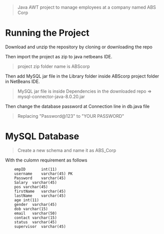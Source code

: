 > Java AWT project to manage employees at a company named ABS Corp
# Running the Project

Download and unzip the repository by cloning or downloading the repo

Then import the project as zip to java netbeans IDE. 
> project zip folder name is ABScorp

Then add MySQL jar file in the Library folder inside ABScorp project folder in NetBeans IDE.

> MySQL jar file is inside Dependencies in the downloaded repo => mysql-connector-java-8.0.20.jar

Then change the database password at Connection line in db.java file
> Replacing "Password@123" to "YOUR PASSWORD"

# MySQL Database
> Create a new schema and name it as ABS_Corp

With the culomn requirement as follows
```
	empID   	int(11)
	username	varchar(45) PK
	Password	varchar(45)
	Salary	varchar(45)
	pos	varchar(45)
	firstName	varchar(45)
	lastName	varchar(45)
	age	int(11)
	gender	varchar(45)
	dob	varchar(15)
	email	varchar(50)
	contact	varchar(15)
	status	varchar(45)
	supervisor	varchar(45)
```
